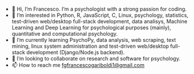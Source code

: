 - 👋 Hi, I’m Francesco. I’m a psychologist with a strong passion for coding.
- 👀 I’m interested in Python, R, JavaScript, C, Linux, psychology, statistics, test-driven web/desktop full-stack development, data analisys, Machine Learning and Deep Learning for psychological purposes (mainly), quantitative and computational psychology.
- 🌱 I’m currently learning PsychoPy, data analysis, web scraping, text mining, linux system administration and test-driven web/desktop full-stack development (Django/Node.js backend).
- 💞️ I’m looking to collaborate on research and software for psychology.
- 📫 How to reach me fgfrancescogariboldi1@gmail.com

<!---
Franaz96/Franaz96 is a ✨ special ✨ repository because its `README.md` (this file) appears on your GitHub profile.
You can click the Preview link to take a look at your changes.
--->
